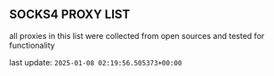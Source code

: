 ## SOCKS4 PROXY LIST

all proxies in this list were collected from open sources and tested for functionality

last update: `2025-01-08 02:19:56.505373+00:00`